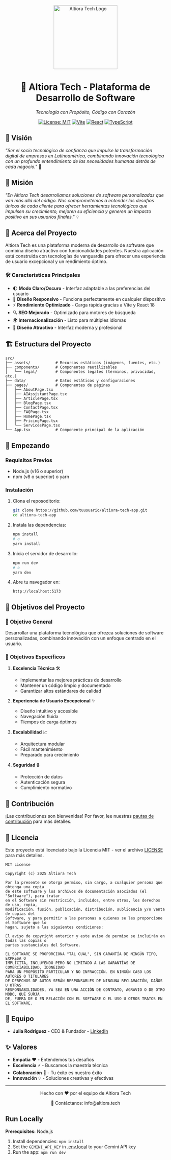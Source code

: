 <div align="center">
  <img src="public/AltioraLogo.png" alt="Altiora Tech Logo" width="200"/>
  
  # 🚀 Altiora Tech - Plataforma de Desarrollo de Software

  *Tecnología con Propósito, Código con Corazón*

  [![License: MIT](https://img.shields.io/badge/License-MIT-yellow.svg)](https://opensource.org/licenses/MIT)
  [![Vite](https://img.shields.io/badge/Vite-646CFF?logo=vite&logoColor=white)](https://vitejs.dev/)
  [![React](https://img.shields.io/badge/React-61DAFB?logo=react&logoColor=black)](https://reactjs.org/)
  [![TypeScript](https://img.shields.io/badge/TypeScript-007ACC?logo=typescript&logoColor=white)](https://www.typescriptlang.org/)
</div>

## 🌟 Visión

*"Ser el socio tecnológico de confianza que impulse la transformación digital de empresas en Latinoamérica, combinando innovación tecnológica con un profundo entendimiento de las necesidades humanas detrás de cada negocio."* 🎯

## 🎯 Misión

*"En Altiora Tech desarrollamos soluciones de software personalizadas que van más allá del código. Nos comprometemos a entender los desafíos únicos de cada cliente para ofrecer herramientas tecnológicas que impulsen su crecimiento, mejoren su eficiencia y generen un impacto positivo en sus usuarios finales."* 💡

## 🎨 Acerca del Proyecto

Altiora Tech es una plataforma moderna de desarrollo de software que combina diseño atractivo con funcionalidades potentes. Nuestra aplicación está construida con tecnologías de vanguardia para ofrecer una experiencia de usuario excepcional y un rendimiento óptimo.

### 🛠️ Características Principales

- 🌓 **Modo Claro/Oscuro** - Interfaz adaptable a las preferencias del usuario
- 📱 **Diseño Responsivo** - Funciona perfectamente en cualquier dispositivo
- ⚡ **Rendimiento Optimizado** - Carga rápida gracias a Vite y React 18
- 🔍 **SEO Mejorado** - Optimizado para motores de búsqueda
- 🌍 **Internacionalización** - Listo para múltiples idiomas
- 🎨 **Diseño Atractivo** - Interfaz moderna y profesional

## 🏗️ Estructura del Proyecto

```
src/
├── assets/           # Recursos estáticos (imágenes, fuentes, etc.)
├── components/       # Componentes reutilizables
│   └── legal/        # Componentes legales (términos, privacidad, etc.)
├── data/             # Datos estáticos y configuraciones
├── pages/            # Componentes de páginas
│   ├── AboutPage.tsx
│   ├── AIAssistantPage.tsx
│   ├── ArticlePage.tsx
│   ├── BlogPage.tsx
│   ├── ContactPage.tsx
│   ├── FAQPage.tsx
│   ├── HomePage.tsx
│   ├── PricingPage.tsx
│   └── ServicesPage.tsx
└── App.tsx           # Componente principal de la aplicación
```

## 🚀 Empezando

### Requisitos Previos

- Node.js (v16 o superior)
- npm (v8 o superior) o yarn

### Instalación

1. Clona el reposoditorio:
   ```bash
   git clone https://github.com/tuusuario/altiora-tech-app.git
   cd altiora-tech-app
   ```

2. Instala las dependencias:
   ```bash
   npm install
   # o
   yarn install
   ```

3. Inicia el servidor de desarrollo:
   ```bash
   npm run dev
   # o
   yarn dev
   ```

4. Abre tu navegador en:
   ```
   http://localhost:5173
   ```

## 🎯 Objetivos del Proyecto

### 🎯 Objetivo General
Desarrollar una plataforma tecnológica que ofrezca soluciones de software personalizadas, combinando innovación con un enfoque centrado en el usuario.

### 🎯 Objetivos Específicos

1. **Excelencia Técnica** 🛠️
   - Implementar las mejores prácticas de desarrollo
   - Mantener un código limpio y documentado
   - Garantizar altos estándares de calidad

2. **Experiencia de Usuario Excepcional** ✨
   - Diseño intuitivo y accesible
   - Navegación fluida
   - Tiempos de carga óptimos

3. **Escalabilidad** 📈
   - Arquitectura modular
   - Fácil mantenimiento
   - Preparado para crecimiento

4. **Seguridad** 🔒
   - Protección de datos
   - Autenticación segura
   - Cumplimiento normativo

## 🤝 Contribución

¡Las contribuciones son bienvenidas! Por favor, lee nuestras [pautas de contribución](CONTRIBUTING.md) para más detalles.

## 📄 Licencia

Este proyecto está licenciado bajo la Licencia MIT - ver el archivo [LICENSE](LICENSE) para más detalles.

```
MIT License

Copyright (c) 2025 Altiora Tech

Por la presente se otorga permiso, sin cargo, a cualquier persona que obtenga una copia
de este software y los archivos de documentación asociados (el "Software"), para tratar
en el Software sin restricción, incluidos, entre otros, los derechos de uso, copia,
modificación, fusión, publicación, distribución, sublicencia y/o venta de copias del
Software, y para permitir a las personas a quienes se les proporcione el Software que lo
hagan, sujeto a las siguientes condiciones:

El aviso de copyright anterior y este aviso de permiso se incluirán en todas las copias o
partes sustanciales del Software.

EL SOFTWARE SE PROPORCIONA "TAL CUAL", SIN GARANTÍA DE NINGÚN TIPO, EXPRESA O
IMPLÍCITA, INCLUYENDO PERO NO LIMITADO A LAS GARANTÍAS DE COMERCIABILIDAD, IDONEIDAD
PARA UN PROPÓSITO PARTICULAR Y NO INFRACCIÓN. EN NINGÚN CASO LOS AUTORES O TITULARES
DE DERECHOS DE AUTOR SERÁN RESPONSABLES DE NINGUNA RECLAMACIÓN, DAÑOS U OTRAS
RESPONSABILIDADES, YA SEA EN UNA ACCIÓN DE CONTRATO, AGRAVIO O DE OTRO MODO, QUE SURJA
DE, FUERA DE O EN RELACIÓN CON EL SOFTWARE O EL USO U OTROS TRATOS EN EL SOFTWARE.
```

## 🌟 Equipo

- **Julia Rodríguez** - CEO & Fundador - [LinkedIn](https://www.linkedin.com/in/julia-daniela-rodriguez/)

## ✨ Valores

- **Empatía** ❤️ - Entendemos tus desafíos
- **Excelencia** ⚡ - Buscamos la maestría técnica
- **Colaboración** 🤝 - Tu éxito es nuestro éxito
- **Innovación** 💡 - Soluciones creativas y efectivas

---

<div align="center">
  <p>Hecho con ❤️ por el equipo de Altiora Tech</p>
  <p>📧 Contáctanos: info@altiora.tech</p>
</div>

## Run Locally

**Prerequisites:**  Node.js


1. Install dependencies:
   `npm install`
2. Set the `GEMINI_API_KEY` in [.env.local](.env.local) to your Gemini API key
3. Run the app:
   `npm run dev`
